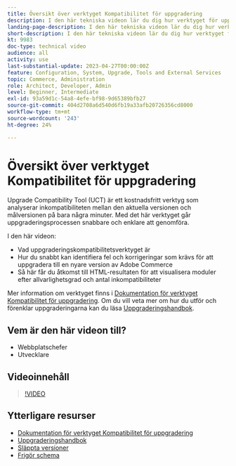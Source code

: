 ```yaml
---
title: Översikt över verktyget Kompatibilitet för uppgradering
description: I den här tekniska videon lär du dig hur verktyget för uppgraderingskompatibilitet kan göra nästa uppgradering enklare, billigare och snabbare.
landing-page-description: I den här tekniska videon lär du dig hur verktyget för uppgraderingskompatibilitet kan göra nästa uppgradering enklare, billigare och snabbare.
short-description: I den här tekniska videon lär du dig hur verktyget för uppgraderingskompatibilitet kan göra nästa uppgradering enklare, billigare och snabbare.
kt: 9983
doc-type: technical video
audience: all
activity: use
last-substantial-update: 2023-04-27T00:00:00Z
feature: Configuration, System, Upgrade, Tools and External Services
topic: Commerce, Administration
role: Architect, Developer, Admin
level: Beginner, Intermediate
exl-id: 93a59d1c-54a8-4efe-bf98-9d65389bfb27
source-git-commit: 404d2708a6d540d6fb19a33afb20726356cd8000
workflow-type: tm+mt
source-wordcount: '243'
ht-degree: 24%

---
```


# Översikt över verktyget Kompatibilitet för uppgradering

Upgrade Compatibility Tool (UCT) är ett kostnadsfritt verktyg som analyserar inkompatibiliteten mellan den aktuella versionen och målversionen på bara några minuter. Med det här verktyget går uppgraderingsprocessen snabbare och enklare att genomföra.

I den här videon:

- Vad uppgraderingskompatibilitetsverktyget är
- Hur du snabbt kan identifiera fel och korrigeringar som krävs för att uppgradera till en nyare version av Adobe Commerce
- Så här får du åtkomst till HTML-resultaten för att visualisera moduler efter allvarlighetsgrad och antal inkompatibiliteter

Mer information om verktyget finns i [Dokumentation för verktyget Kompatibilitet för uppgradering](https://experienceleague.adobe.com/docs/commerce-operations/upgrade-guide/upgrade-compatibility-tool/overview.html?lang=en). Om du vill veta mer om hur du utför och förenklar uppgraderingarna kan du läsa [Uppgraderingshandbok](https://experienceleague.adobe.com/docs/commerce-operations/upgrade-guide/overview.html).

## Vem är den här videon till?

- Webbplatschefer
- Utvecklare

## Videoinnehåll

>[!VIDEO](https://video.tv.adobe.com/v/341245?quality=12&learn=on)

## Ytterligare resurser

- [Dokumentation för verktyget Kompatibilitet för uppgradering](https://experienceleague.adobe.com/docs/commerce-operations/upgrade-guide/upgrade-compatibility-tool/overview.html?lang=en)
- [Uppgraderingshandbok](https://experienceleague.adobe.com/docs/commerce-operations/upgrade-guide/overview.html)
- [Släppta versioner](https://experienceleague.adobe.com/docs/commerce-operations/release/versions.html)
- [Frigör schema](https://experienceleague.adobe.com/docs/commerce-operations/release/planning/schedule.html)
